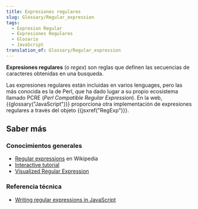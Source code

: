 ```yaml
---
title: Expresiones regulares
slug: Glossary/Regular_expression
tags:
  - Expresion Regular
  - Expresiones Regulares
  - Glosario
  - JavaScript
translation_of: Glossary/Regular_expression
---
```


**Expresiones regulares** (o _regex_) son reglas que definen las secuencias de caracteres obtenidas en una busqueda.

Las expresiones regulares están incluidas en varios lenguages, pero las más conocida es la de Perl, que ha dado lugar a su propio ecosistema llamado PCRE (_Perl Compatible Regular Expression_). En la web, {{glossary("JavaScript")}} proporciona otra implementación de expresiones regulares a través del objeto {{jsxref("RegExp")}}.

## Saber más

### Conocimientos generales

- [Regular expressions](https://es.wikipedia.org/wiki/Regular_expressions) en Wikipedia
- [Interactive tutorial](http://regexone.com/)
- [Visualized Regular Expression](http://regexper.com/)

### Referencia técnica

- [Writing regular expressions in JavaScript](/es/docs/Web/JavaScript/Guide/Regular_Expressions)
